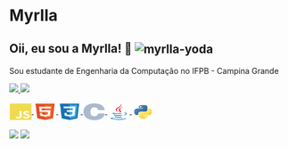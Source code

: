 # Myrlla
## Oii, eu sou a Myrlla! :smiling_face_with_three_hearts:	 <img align="center" alt="myrlla-yoda" height="60" width="80" src="https://camo.githubusercontent.com/3ef2dba4b0a2690582f58daafc66626c7b7c60b5ae6a28cf376f3daa7391dbc1/68747470733a2f2f6d656469612e74656e6f722e636f6d2f696d616765732f35393231613264343863356264353830323365343433326662623835643838632f74656e6f722e676966">
Sou estudante de Engenharia da Computação no IFPB - Campina Grande
<a href="https://github.com/Myrlla">

<img height="180em" src="https://github-readme-stats-eight-theta.vercel.app/api?username=Myrlla&show_icons=true&theme=dracula&include_all_commits=true&count_private=true">
<img height="180em" src="https://github-readme-stats-eight-theta.vercel.app/api/top-langs/?username=Myrlla&layout=compact&langs_count=8&theme=dracula">
<div>
  <div style="display: inline_block"><br>
  <img align="center" alt="Myrlla-Js" height="30" width="40" src="https://raw.githubusercontent.com/devicons/devicon/master/icons/javascript/javascript-plain.svg">
  <img align="center" alt="Myrlla-HTML" height="30" width="40" src="https://raw.githubusercontent.com/devicons/devicon/master/icons/html5/html5-original.svg">
  <img align="center" alt="Myrlla-CSS" height="30" width="40" src="https://raw.githubusercontent.com/devicons/devicon/master/icons/css3/css3-original.svg">
  <img align="center" alt="Myrlla-C" height="30" width="40" src="https://raw.githubusercontent.com/devicons/devicon/master/icons/c/c-original.svg">
  <img align="center" alt="Myrlla-Java" height="30" width="40" src="https://raw.githubusercontent.com/devicons/devicon/master/icons/java/java-original.svg">
  <img align="center" alt="Myrlla-Python" height="30" width="40" src="https://raw.githubusercontent.com/devicons/devicon/master/icons/python/python-original.svg">

  </div>
  
  <br>
  
  <div>
   <a href="https://instagram.com/myrllalp" target="_blank"><img src="https://img.shields.io/badge/-Instagram-%23E4405F?style=for-the-badge&logo=instagram&logoColor=white" target="_blank"></a>
   <a href = "mailto: myrllajucas20@gmail.com"><img src="https://img.shields.io/badge/-Gmail-%23EA4335?style=for-the-badge&logo=gmail&logoColor=white" target="_blank"></a>
  </div>

